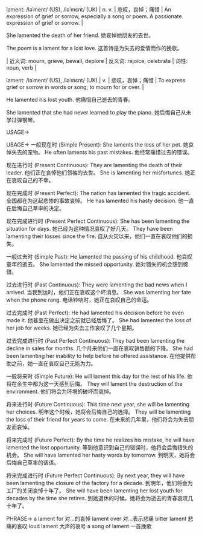 lament: /ləˈment/ (US), /ləˈmɛnt/ (UK) | n. v. | 悲叹，哀悼；痛惜 | An expression of grief or sorrow, especially a song or poem.  A passionate expression of grief or sorrow. |

She lamented the death of her friend. 她哀悼她朋友的去世。

The poem is a lament for a lost love. 这首诗是为失去的爱情而作的挽歌。

| 近义词: mourn, grieve, bewail, deplore | 反义词: rejoice, celebrate | 词性: noun, verb |

lament: /ləˈment/ (US), /ləˈmɛnt/ (UK) | v. | 悲叹，哀悼；痛惜 | To express grief or sorrow in words or song; to mourn for or over. |

He lamented his lost youth. 他痛惜自己逝去的青春。

She lamented that she had never learned to play the piano. 她后悔自己从未学过弹钢琴。


USAGE->

USAGE->
一般现在时 (Simple Present):
She laments the loss of her pet. 她哀悼失去的宠物。
He often laments his past mistakes. 他经常痛惜过去的错误。

现在进行时 (Present Continuous):
They are lamenting the death of their leader. 他们正在哀悼他们领袖的去世。
She is lamenting her misfortunes.  她正在哀叹自己的不幸。

现在完成时 (Present Perfect):
The nation has lamented the tragic accident.  全国都在为这起悲惨的事故哀悼。
He has lamented his hasty decision. 他一直在后悔自己草率的决定。

现在完成进行时 (Present Perfect Continuous):
She has been lamenting the situation for days. 她已经为这种情况哀叹了好几天。
They have been lamenting their losses since the fire. 自从火灾以来，他们一直在哀叹他们的损失。

一般过去时 (Simple Past):
He lamented the passing of his childhood. 他哀叹童年的逝去。
She lamented the missed opportunity. 她对错失的机会感到惋惜。

过去进行时 (Past Continuous):
They were lamenting the bad news when I arrived. 当我到达时，他们正在哀叹这个坏消息。
She was lamenting her fate when the phone rang. 电话铃响时，她正在哀叹自己的命运。

过去完成时 (Past Perfect):
He had lamented his decision before he even made it. 他甚至在做出决定之前就已经后悔了。
She had lamented the loss of her job for weeks. 她已经为失去工作哀叹了几个星期。

过去完成进行时 (Past Perfect Continuous):
They had been lamenting the decline in sales for months. 几个月来他们一直在哀叹销售额的下降。
She had been lamenting her inability to help before he offered assistance. 在他提供帮助之前，她一直在哀叹自己无能为力。

一般将来时 (Simple Future):
He will lament this day for the rest of his life. 他将在余生中都为这一天感到后悔。
They will lament the destruction of the environment. 他们将会为环境的破坏而哀悼。

将来进行时 (Future Continuous):
This time next year, she will be lamenting her choices. 明年这个时候，她将会后悔自己的选择。
They will be lamenting the loss of their friend for years to come. 在未来的几年里，他们将会为失去朋友而哀悼。

将来完成时 (Future Perfect):
By the time he realizes his mistake, he will have lamented the lost opportunity. 等到他意识到自己的错误时，他将会后悔错失的机会。
She will have lamented her hasty words by tomorrow. 到明天，她将会后悔自己草率的话语。

将来完成进行时 (Future Perfect Continuous):
By next year, they will have been lamenting the closure of the factory for a decade. 到明年，他们将会为工厂的关闭哀悼十年了。
She will have been lamenting her lost youth for decades by the time she retires. 到她退休的时候，她将会为逝去的青春哀叹几十年了。

PHRASE->
a lament for  对…的哀悼
lament over  对…表示悲痛
bitter lament  悲痛的哀叹
loud lament  大声的哀号
a song of lament  一首挽歌


